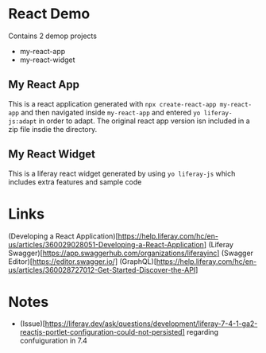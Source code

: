 # React Demo

Contains 2 demop projects

- my-react-app
- my-react-widget

## My React App

This is a react application generated with `npx create-react-app my-react-app` and then navigated inside `my-react-app` and entered `yo liferay-js:adapt` in order to adapt.
The original react app version isn included in a zip file insdie the directory.

## My React Widget

This is a liferay react widget generated by using `yo liferay-js` which includes extra features and sample code


# Links

(Developing a React Application)[https://help.liferay.com/hc/en-us/articles/360029028051-Developing-a-React-Application]
(Liferay Swagger)[https://app.swaggerhub.com/organizations/liferayinc]
(Swagger Editor)[https://editor.swagger.io/]
(GraphQL)[https://help.liferay.com/hc/en-us/articles/360028727012-Get-Started-Discover-the-API]

# Notes

- (Issue)[https://liferay.dev/ask/questions/development/liferay-7-4-1-ga2-reactjs-portlet-configuration-could-not-persisted] regarding confuiguration in 7.4